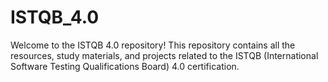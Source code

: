 # ISTQB_4.0
Welcome to the ISTQB 4.0 repository! This repository contains all the resources, study materials, and projects related to the ISTQB (International Software Testing Qualifications Board) 4.0 certification.
